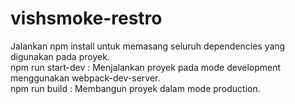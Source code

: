# vishsmoke-restro
Jalankan npm install untuk memasang seluruh dependencies yang digunakan pada proyek. <br />
npm run start-dev : Menjalankan proyek pada mode development menggunakan webpack-dev-server. <br/>
npm run build : Membangun proyek dalam mode production.
